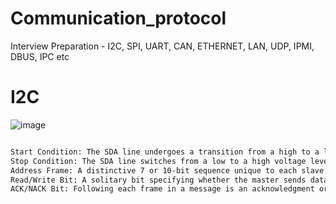 # Communication_protocol
Interview Preparation - I2C, SPI, UART, CAN, ETHERNET, LAN, UDP, IPMI, DBUS, IPC etc
# I2C
![image](https://github.com/user-attachments/assets/489ce3cd-cb04-4020-8ec8-0ccc26874612)
``` bash

Start Condition: The SDA line undergoes a transition from a high to a low voltage level before the SCL line shifts from high to low.
Stop Condition: The SDA line switches from a low to a high voltage level after the SCL line transitions from low to high.
Address Frame: A distinctive 7 or 10-bit sequence unique to each slave, enabling communication with the master.
Read/Write Bit: A solitary bit specifying whether the master sends data to the slave (low voltage level) or requests data from it (high voltage level).
ACK/NACK Bit: Following each frame in a message is an acknowledgment or non-acknowledgment bit. An ACK bit is transmitted back to the sender if an address or data frame was received successfully by the receiving device.

```

